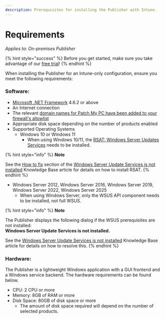 ```yaml
---
description: Prerequisites for installing the Publisher with Intune.
---
```


# Requirements

_Applies to: On-premises Publisher_

{% hint style="success" %}
Before you get started, make sure you take advantage of our [free trial](https://patchmypc.com/free-trial)!
{% endhint %}

When installing the Publisher for an Intune-only configuration, ensure you meet the following requirements:

### Software:

* [Microsoft .NET Framework](https://learn.microsoft.com/en-us/dotnet/framework/migration-guide/versions-and-dependencies) 4.6.2 or above
* An Internet connection
* The relevant [domain names for Patch My PC have been added to your firewall's allowlist](https://patchmypc.com/list-of-domains-used-for-downloads-in-patch-my-pc-update-catalog)
* Appropriate disk space depending on the number of products enabled
* Supported Operating Systems
  * Windows 10 or Windows 11
    * When using Windows 10/11, the [RSAT: Windows Server Updates Services](https://docs.microsoft.com/en-us/windows-server/remote/remote-server-administration-tools#BKMK_Thresh) needs to be installed.

{% hint style="info" %}
**Note**

See the [How to fix](https://patchmypc.com/windows-server-update-services-not-installed#howtofixit) section of the [Windows Server Update Services is not installed](https://patchmypc.com/windows-server-update-services-not-installed) Knowledge Base article for details on how to install RSAT.
{% endhint %}

* Windows Server 2012, Windows Server 2016, Windows Server 2019, Windows Server 2022, Windows Server 2025
  * When using Windows Server, only the WSUS API component needs to be installed, not full WSUS.

{% hint style="info" %}
**Note**

The Publisher displays the following dialog if the WSUS prerequisites are not installed:\
**Windows Server Update Services is not installed.**

See the [Windows Server Update Services is not installed](https://patchmypc.com/windows-server-update-services-not-installed) Knowledge Base article for details on how to resolve this.
{% endhint %}

### Hardware:

The Publisher is a lightweight Windows application with a GUI frontend and a Windows service backend. The hardware requirements can be found below.

* CPU: 2 CPU or more
* Memory: 8GB of RAM or more
* Disk Space: 80GB of disk space or more
  * The amount of disk space required will depend on the number of selected products.
